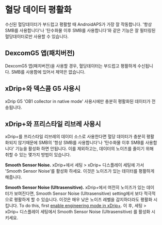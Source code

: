 # 혈당 데이터 평활화

수신된 혈당데이터가 부드럽고 평활할 때 AndroidAPS가 가장 잘 작동합니다. '항상 SMB를 사용합니다'나 '탄수화물 이후 SMB를 사용합니다'와 같은 기능은 잘 필터링된 혈당데이터로만 사용할 수 있습니다.

## DexcomG5 앱(패치버전)

DexcomG5 앱(패치버전)을 사용할 경우, 혈당데이터는 부드럽고 평활하게 수신됩니다. SMB를 사용함에 있어서 제약은 없습니다.

## xDrip+와 덱스콤 G5 사용시

xDrip G5 'OB1 collector in native mode' 사용시에만 충분히 평활화된 데이터가 전송됩니다.

## xDrip+와 프리스타일 리브레 사용시

xDrip+를 프리스타일 리브레의 데이터 소스로 사용한다면 혈당 데이터가 충분히 평활화되지 않기때문에 SMB의 '항상 SMB를 사용합니다'나 '탄수화물 이후 SMB를 사용합니다' 기능을 활성화 하면 안됩니다. 이를 제외하고는, 데이터의 노이즈를 줄이기 위해 취할 수 있는 몇가지 방법이 있습니다.

**Smooth Sensor Noise.** xDrip+에서 세팅 > xDrip+ 디스플레이 세팅에 가서 'Smooth Sensor Noise'를 활성화 하세요. 이것은 노이즈가 있는 데이터를 평활하게 해줍니다.

**Smooth Sensor Noise (Ultrasensitive).** xDrip+에서 여전히 노이즈가 있는 데이터가 보여진다면, Smooth Sensor Noise (Ultrasensitive) setting에서 보다 적극적으로 평활하게 할 수 있습니다. 이것은 매우 낮은 노이즈 레벨을 감지하더라도 평활화 시킵니다. To do this, first [enable engineering mode in xDrip+](https://github.com/MilosKozak/AndroidAPS/wiki/Enabling-Engineering-Mode-in-xDrip). 이 후, 세팅 > xDrip+ 디스플레이 세팅에서 Smooth Sensor Noise (Ultrasensitive) 를 활성화 시키세요.
